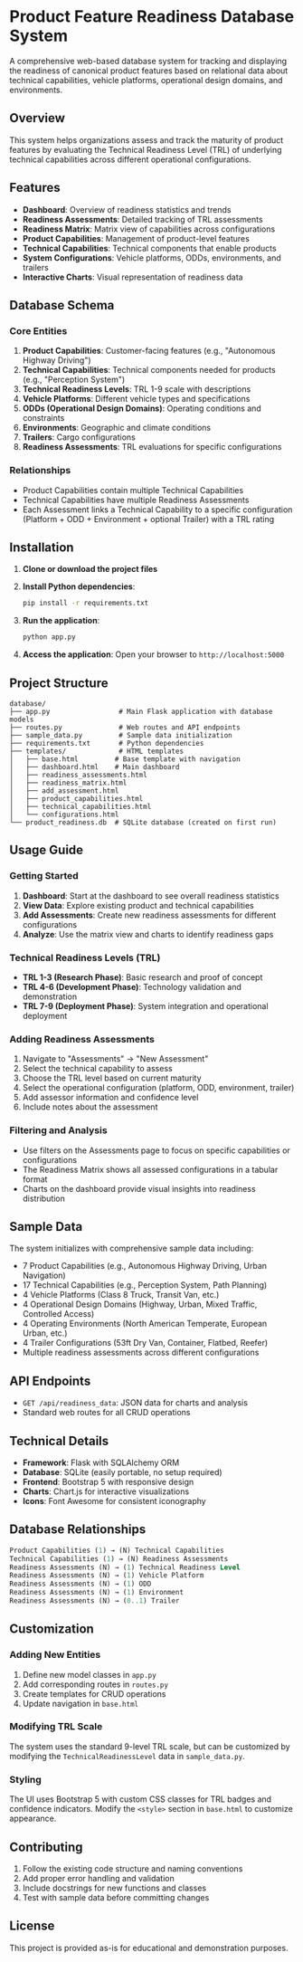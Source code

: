 # Product Feature Readiness Database System

A comprehensive web-based database system for tracking and displaying the readiness of canonical product features based on relational data about technical capabilities, vehicle platforms, operational design domains, and environments.

## Overview

This system helps organizations assess and track the maturity of product features by evaluating the Technical Readiness Level (TRL) of underlying technical capabilities across different operational configurations.

## Features

- **Dashboard**: Overview of readiness statistics and trends
- **Readiness Assessments**: Detailed tracking of TRL assessments
- **Readiness Matrix**: Matrix view of capabilities across configurations
- **Product Capabilities**: Management of product-level features
- **Technical Capabilities**: Technical components that enable products
- **System Configurations**: Vehicle platforms, ODDs, environments, and trailers
- **Interactive Charts**: Visual representation of readiness data

## Database Schema

### Core Entities

1. **Product Capabilities**: Customer-facing features (e.g., "Autonomous Highway Driving")
2. **Technical Capabilities**: Technical components needed for products (e.g., "Perception System")
3. **Technical Readiness Levels**: TRL 1-9 scale with descriptions
4. **Vehicle Platforms**: Different vehicle types and specifications
5. **ODDs (Operational Design Domains)**: Operating conditions and constraints
6. **Environments**: Geographic and climate conditions
7. **Trailers**: Cargo configurations
8. **Readiness Assessments**: TRL evaluations for specific configurations

### Relationships

- Product Capabilities contain multiple Technical Capabilities
- Technical Capabilities have multiple Readiness Assessments
- Each Assessment links a Technical Capability to a specific configuration (Platform + ODD + Environment + optional Trailer) with a TRL rating

## Installation

1. **Clone or download the project files**

2. **Install Python dependencies**:
   ```bash
   pip install -r requirements.txt
   ```

3. **Run the application**:
   ```bash
   python app.py
   ```

4. **Access the application**:
   Open your browser to `http://localhost:5000`

## Project Structure

```
database/
├── app.py                 # Main Flask application with database models
├── routes.py              # Web routes and API endpoints
├── sample_data.py         # Sample data initialization
├── requirements.txt       # Python dependencies
├── templates/             # HTML templates
│   ├── base.html         # Base template with navigation
│   ├── dashboard.html    # Main dashboard
│   ├── readiness_assessments.html
│   ├── readiness_matrix.html
│   ├── add_assessment.html
│   ├── product_capabilities.html
│   ├── technical_capabilities.html
│   └── configurations.html
└── product_readiness.db  # SQLite database (created on first run)
```

## Usage Guide

### Getting Started

1. **Dashboard**: Start at the dashboard to see overall readiness statistics
2. **View Data**: Explore existing product and technical capabilities
3. **Add Assessments**: Create new readiness assessments for different configurations
4. **Analyze**: Use the matrix view and charts to identify readiness gaps

### Technical Readiness Levels (TRL)

- **TRL 1-3 (Research Phase)**: Basic research and proof of concept
- **TRL 4-6 (Development Phase)**: Technology validation and demonstration
- **TRL 7-9 (Deployment Phase)**: System integration and operational deployment

### Adding Readiness Assessments

1. Navigate to "Assessments" → "New Assessment"
2. Select the technical capability to assess
3. Choose the TRL level based on current maturity
4. Select the operational configuration (platform, ODD, environment, trailer)
5. Add assessor information and confidence level
6. Include notes about the assessment

### Filtering and Analysis

- Use filters on the Assessments page to focus on specific capabilities or configurations
- The Readiness Matrix shows all assessed configurations in a tabular format
- Charts on the dashboard provide visual insights into readiness distribution

## Sample Data

The system initializes with comprehensive sample data including:

- 7 Product Capabilities (e.g., Autonomous Highway Driving, Urban Navigation)
- 17 Technical Capabilities (e.g., Perception System, Path Planning)
- 4 Vehicle Platforms (Class 8 Truck, Transit Van, etc.)
- 4 Operational Design Domains (Highway, Urban, Mixed Traffic, Controlled Access)
- 4 Operating Environments (North American Temperate, European Urban, etc.)
- 4 Trailer Configurations (53ft Dry Van, Container, Flatbed, Reefer)
- Multiple readiness assessments across different configurations

## API Endpoints

- `GET /api/readiness_data`: JSON data for charts and analysis
- Standard web routes for all CRUD operations

## Technical Details

- **Framework**: Flask with SQLAlchemy ORM
- **Database**: SQLite (easily portable, no setup required)
- **Frontend**: Bootstrap 5 with responsive design
- **Charts**: Chart.js for interactive visualizations
- **Icons**: Font Awesome for consistent iconography

## Database Relationships

```sql
Product Capabilities (1) → (N) Technical Capabilities
Technical Capabilities (1) → (N) Readiness Assessments
Readiness Assessments (N) → (1) Technical Readiness Level
Readiness Assessments (N) → (1) Vehicle Platform
Readiness Assessments (N) → (1) ODD
Readiness Assessments (N) → (1) Environment
Readiness Assessments (N) → (0..1) Trailer
```

## Customization

### Adding New Entities

1. Define new model classes in `app.py`
2. Add corresponding routes in `routes.py`
3. Create templates for CRUD operations
4. Update navigation in `base.html`

### Modifying TRL Scale

The system uses the standard 9-level TRL scale, but can be customized by modifying the `TechnicalReadinessLevel` data in `sample_data.py`.

### Styling

The UI uses Bootstrap 5 with custom CSS classes for TRL badges and confidence indicators. Modify the `<style>` section in `base.html` to customize appearance.

## Contributing

1. Follow the existing code structure and naming conventions
2. Add proper error handling and validation
3. Include docstrings for new functions and classes
4. Test with sample data before committing changes

## License

This project is provided as-is for educational and demonstration purposes.